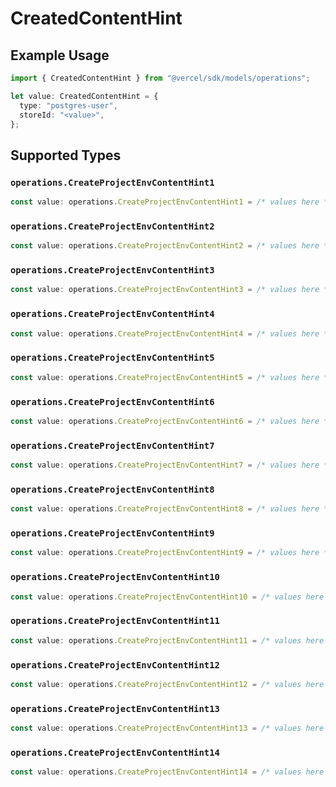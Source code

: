 # CreatedContentHint

## Example Usage

```typescript
import { CreatedContentHint } from "@vercel/sdk/models/operations";

let value: CreatedContentHint = {
  type: "postgres-user",
  storeId: "<value>",
};
```

## Supported Types

### `operations.CreateProjectEnvContentHint1`

```typescript
const value: operations.CreateProjectEnvContentHint1 = /* values here */
```

### `operations.CreateProjectEnvContentHint2`

```typescript
const value: operations.CreateProjectEnvContentHint2 = /* values here */
```

### `operations.CreateProjectEnvContentHint3`

```typescript
const value: operations.CreateProjectEnvContentHint3 = /* values here */
```

### `operations.CreateProjectEnvContentHint4`

```typescript
const value: operations.CreateProjectEnvContentHint4 = /* values here */
```

### `operations.CreateProjectEnvContentHint5`

```typescript
const value: operations.CreateProjectEnvContentHint5 = /* values here */
```

### `operations.CreateProjectEnvContentHint6`

```typescript
const value: operations.CreateProjectEnvContentHint6 = /* values here */
```

### `operations.CreateProjectEnvContentHint7`

```typescript
const value: operations.CreateProjectEnvContentHint7 = /* values here */
```

### `operations.CreateProjectEnvContentHint8`

```typescript
const value: operations.CreateProjectEnvContentHint8 = /* values here */
```

### `operations.CreateProjectEnvContentHint9`

```typescript
const value: operations.CreateProjectEnvContentHint9 = /* values here */
```

### `operations.CreateProjectEnvContentHint10`

```typescript
const value: operations.CreateProjectEnvContentHint10 = /* values here */
```

### `operations.CreateProjectEnvContentHint11`

```typescript
const value: operations.CreateProjectEnvContentHint11 = /* values here */
```

### `operations.CreateProjectEnvContentHint12`

```typescript
const value: operations.CreateProjectEnvContentHint12 = /* values here */
```

### `operations.CreateProjectEnvContentHint13`

```typescript
const value: operations.CreateProjectEnvContentHint13 = /* values here */
```

### `operations.CreateProjectEnvContentHint14`

```typescript
const value: operations.CreateProjectEnvContentHint14 = /* values here */
```

